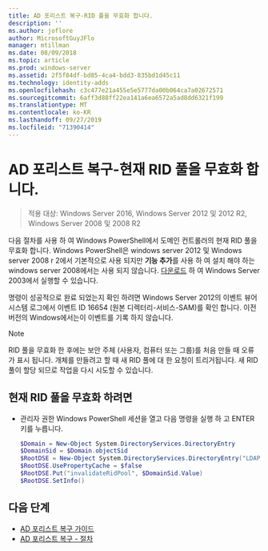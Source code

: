 ```yaml
---
title: AD 포리스트 복구-RID 풀을 무효화 합니다.
description: ''
ms.author: joflore
author: MicrosoftGuyJFlo
manager: mtillman
ms.date: 08/09/2018
ms.topic: article
ms.prod: windows-server
ms.assetid: 2f5f84df-bd85-4ca4-bdd3-835bd1d45c11
ms.technology: identity-adds
ms.openlocfilehash: c3c477e21a455e5e5777da00b064ca7a02672571
ms.sourcegitcommit: 6aff3d88ff22ea141a6ea6572a5ad8dd6321f199
ms.translationtype: MT
ms.contentlocale: ko-KR
ms.lasthandoff: 09/27/2019
ms.locfileid: "71390414"
---
```

# <a name="ad-forest-recovery---invalidating-the-current-rid-pool"></a>AD 포리스트 복구-현재 RID 풀을 무효화 합니다.  

>적용 대상: Windows Server 2016, Windows Server 2012 및 2012 R2, Windows Server 2008 및 2008 R2

다음 절차를 사용 하 여 Windows PowerShell에서 도메인 컨트롤러의 현재 RID 풀을 무효화 합니다. Windows PowerShell은 windows server 2012 및 Windows server 2008 r 2에서 기본적으로 사용 되지만 **기능 추가**를 사용 하 여 설치 해야 하는 windows server 2008에서는 사용 되지 않습니다. [다운로드](https://www.microsoft.com/download/details.aspx?id=20020) 하 여 Windows Server 2003에서 실행할 수 있습니다.  

명령이 성공적으로 완료 되었는지 확인 하려면 Windows Server 2012의 이벤트 뷰어 시스템 로그에서 이벤트 ID 16654 (원본 디렉터리-서비스-SAM)를 확인 합니다. 이전 버전의 Windows에서는이 이벤트를 기록 하지 않습니다.  
  
> [!NOTE]
> RID 풀을 무효화 한 후에는 보안 주체 (사용자, 컴퓨터 또는 그룹)를 처음 만들 때 오류가 표시 됩니다. 개체를 만들려고 할 때 새 RID 풀에 대 한 요청이 트리거됩니다. 새 RID 풀이 할당 되므로 작업을 다시 시도할 수 있습니다.  
  
## <a name="to-invalidate-the-current-rid-pool"></a>현재 RID 풀을 무효화 하려면  
  
- 관리자 권한 Windows PowerShell 세션을 열고 다음 명령을 실행 하 고 ENTER 키를 누릅니다.  

   ```powershell
   $Domain = New-Object System.DirectoryServices.DirectoryEntry  
   $DomainSid = $Domain.objectSid  
   $RootDSE = New-Object System.DirectoryServices.DirectoryEntry("LDAP://RootDSE")  
   $RootDSE.UsePropertyCache = $false  
   $RootDSE.Put("invalidateRidPool", $DomainSid.Value)  
   $RootDSE.SetInfo()  
   ```  

## <a name="next-steps"></a>다음 단계

- [AD 포리스트 복구 가이드](AD-Forest-Recovery-Guide.md)
- [AD 포리스트 복구 - 절차](AD-Forest-Recovery-Procedures.md)
